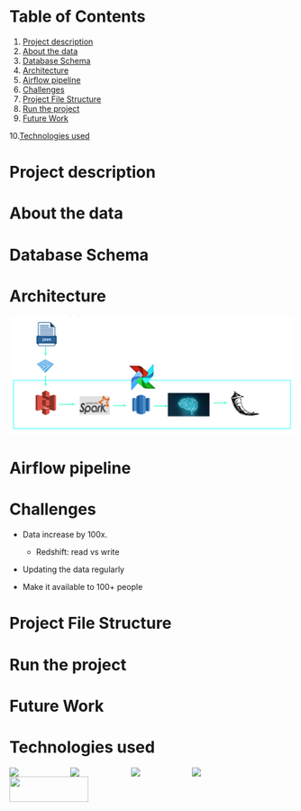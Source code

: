 # Table of Contents
1. [Project description](#Project-description)
2. [About the data](#About-the-data)
3. [Database Schema](#Database-Schema)
4. [Architecture](#Architecture)
5. [Airflow pipeline](#Airflow-pipeline)
6. [Challenges](#Challenges)
7. [Project File Structure](#Project-File-Structure)
8. [Run the project](#Run-the-project)
9. [Future Work](#Future-Work)

10.[Technologies used](#Technologies-used)

# Project description

# About the data

# Database Schema

# Architecture
![Architecture](https://github.com/Abhinavkaitha/Data-Engineering-Capstone-Project/blob/master/Images/Screenshot%202020-01-16%20at%204.44.19%20PM.png)
# Airflow pipeline

# Challenges
- Data increase by 100x.
    - Redshift: read vs write


- Updating the data regularly

- Make it available to 100+ people

# Project File Structure

# Run the project

# Future Work

# Technologies used
<img align="left" src="https://upload.wikimedia.org/wikipedia/commons/thumb/9/93/Amazon_Web_Services_Logo.svg/512px-Amazon_Web_Services_Logo.svg.png" width=108>
<img align="left" src="https://upload.wikimedia.org/wikipedia/en/2/29/Apache_Spark_Logo.svg" width=108>
<img align="left" src="https://ncrocfer.github.io/images/airflow-logo.png" width=108>
<img align="left" src="https://cdn.sisense.com/wp-content/uploads/aws-redshift-connector.png" width=108>
<img align="left" src="https://braze-marketing-assets.s3.amazonaws.com/images/partner_logos/amazon-s3.png" width=140, height=45>
